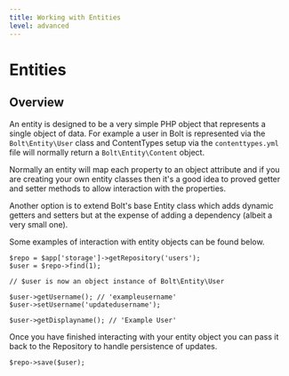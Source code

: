 ```yaml
---
title: Working with Entities
level: advanced
---
```

Entities
========

Overview
--------

An entity is designed to be a very simple PHP object that represents a single
object of data. For example a user in Bolt is represented via the
`Bolt\Entity\User` class and ContentTypes setup via the `contenttypes.yml` file
will normally return a `Bolt\Entity\Content` object.

Normally an entity will map each property to an object attribute and if you are
creating your own entity classes then it's a good idea to proved getter and
setter methods to allow interaction with the properties.

Another option is to extend Bolt's base Entity class which adds dynamic getters
and setters but at the expense of adding a dependency (albeit a very small one).

Some examples of interaction with entity objects can be found below.

```
$repo = $app['storage']->getRepository('users');
$user = $repo->find(1);

// $user is now an object instance of Bolt\Entity\User

$user->getUsername(); // 'exampleusername'
$user->setUsername('updatedusername');

$user->getDisplayname(); // 'Example User'
```

Once you have finished interacting with your entity object you can pass it back
to the Repository to handle persistence of updates.

```
$repo->save($user);
```
